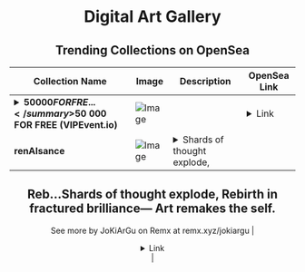 <div align="center">

# Digital Art Gallery

## Trending Collections on OpenSea

| Collection Name                       | Image                                                                                     | Description                       | OpenSea Link                                                                                          |
|---------------------------------------|-------------------------------------------------------------------------------------------|-----------------------------------|--------------------------------------------------------------------------------------------------------|
| **<details><summary>$50 000 FOR FRE...</summary>$50 000 FOR FREE (VIPEvent.io)</details>** | ![Image](https://i.seadn.io/s/raw/files/5d0b4ccefa2ead37bd75755e023a79cb.gif?w=500&auto=format?w=200&auto=format) |  | <details><summary>Link</summary>[$50 000 FOR FREE (VIPEvent.io)](https://opensea.io/collection/50-000-for-free-vipevent-io-532)</details> |
| **renAIsance** | ![Image](https://i.seadn.io/s/raw/files/e4bb2c4a6c80081094dc277e5ba43d1d.jpg?w=500&auto=format?w=200&auto=format) | <details><summary>Shards of thought explode,
Reb...</summary>Shards of thought explode,
Rebirth in fractured brilliance—
Art remakes the self.
--
See more by JoKiArGu on Remx at remx.xyz/jokiargu</details> | <details><summary>Link</summary>[renAIsance](https://opensea.io/collection/renaisance-1)</details> |

</div>